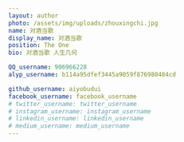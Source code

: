 ```yaml
---
layout: author
photo: /assets/img/uploads/zhouxingchi.jpg
name: 对酒当歌
display_name: 对酒当歌
position: The One
bio: 对酒当歌 人生几何

QQ_username: 906966228
alyp_username: b114a95dfef3445a9059f876980484cd

github_username: aiyobudui
facebook_username: facebook_username
# twitter_username: twitter_username
# instagram_username: instagram_username
# linkedin_username: linkedin_username
# medium_username: medium_username
---
```




